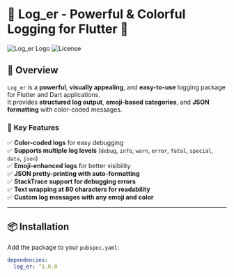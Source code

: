 # 📜 Log_er - Powerful & Colorful Logging for Flutter 🚀

![Log_er Logo](https://img.shields.io/badge/Version-2.0.0+2-blue) 
![License](https://img.shields.io/badge/License-MIT-green)

## 🌟 Overview
`Log_er` is a **powerful**, **visually appealing**, and **easy-to-use** logging package for Flutter and Dart applications.  
It provides **structured log output**, **emoji-based categories**, and **JSON formatting** with color-coded messages.

### 🎯 **Key Features**
✅ **Color-coded logs** for easy debugging  
✅ **Supports multiple log levels** (`debug`, `info`, `warn`, `error`, `fatal`, `special`, `data`, `json`)  
✅ **Emoji-enhanced logs** for better visibility  
✅ **JSON pretty-printing with auto-formatting**  
✅ **StackTrace support for debugging errors**  
✅ **Text wrapping at 80 characters for readability**  
✅ **Custom log messages with any emoji and color**  

---

## 📦 **Installation**
Add the package to your `pubspec.yaml`:
```yaml
dependencies:
  log_er: ^1.0.0
